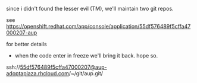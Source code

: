 since i didn't found the lesser evil (TM),
we'll maintain two git repos.

see https://openshift.redhat.com/app/console/application/55df576489f5cffa47000207-aup

for better details







* when the code enter in freeze we'll bring it back. hope so.


ssh://55df576489f5cffa47000207@aup-adoptaplaza.rhcloud.com/~/git/aup.git/

